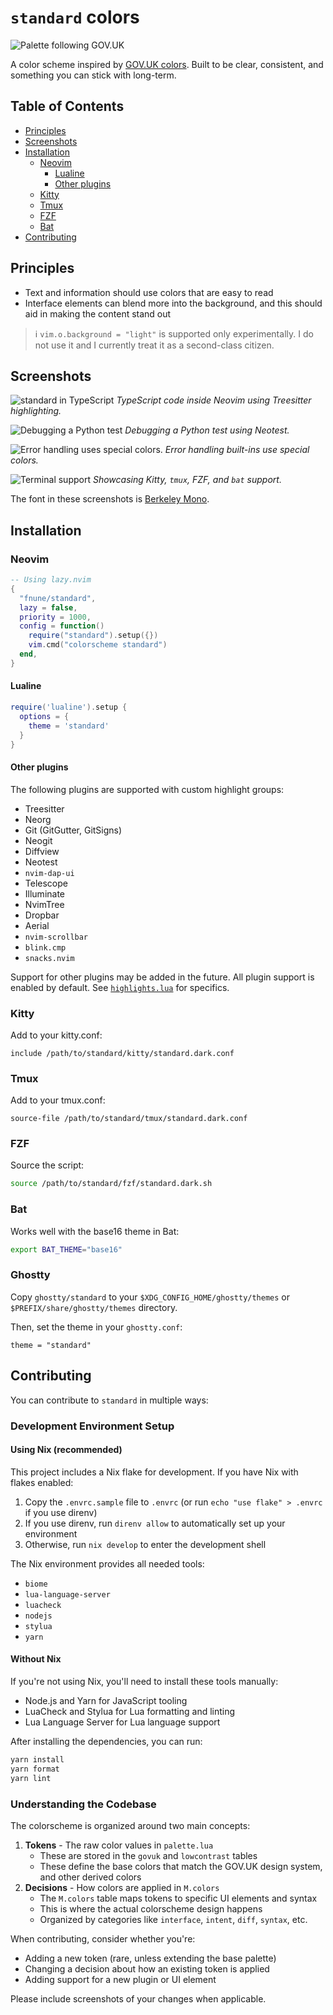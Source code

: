 # `standard` colors

![Palette following GOV.UK](./assets/palette.png)

A color scheme inspired by [GOV.UK colors][govuk]. Built to be
clear, consistent, and something you can stick with long-term.

## Table of Contents

- [Principles](#principles)
- [Screenshots](#screenshots)
- [Installation](#installation)
  - [Neovim](#neovim)
    - [Lualine](#lualine)
    - [Other plugins](#other-plugins)
  - [Kitty](#kitty)
  - [Tmux](#tmux)
  - [FZF](#fzf)
  - [Bat](#bat)
- [Contributing](#contributing)

## Principles

- Text and information should use colors that are easy to read
- Interface elements can blend more into the background, and this should aid in
  making the content stand out

[govuk]: https://design-system.service.gov.uk/styles/colour/

> ℹ️ `vim.o.background = "light"` is supported only experimentally. I do not
> use it and I currently treat it as a second-class citizen.

## Screenshots

![standard in TypeScript](./assets/typescript.png)
_TypeScript code inside Neovim using Treesitter highlighting._

![Debugging a Python test](./assets/dap.png)
_Debugging a Python test using Neotest._

![Error handling uses special colors.](./assets/try-catch.png)
_Error handling built-ins use special colors._

![Terminal support](./assets/terminal.png)
_Showcasing Kitty, `tmux`, FZF, and `bat` support._

The font in these screenshots is [Berkeley Mono](https://usgraphics.com/products/berkeley-mono).

## Installation

### Neovim

```lua
-- Using lazy.nvim
{
  "fnune/standard",
  lazy = false,
  priority = 1000,
  config = function()
    require("standard").setup({})
    vim.cmd("colorscheme standard")
  end,
}
```

#### Lualine

```lua
require('lualine').setup {
  options = {
    theme = 'standard'
  }
}
```

#### Other plugins

The following plugins are supported with custom highlight groups:

- Treesitter
- Neorg
- Git (GitGutter, GitSigns)
- Neogit
- Diffview
- Neotest
- `nvim-dap-ui`
- Telescope
- Illuminate
- NvimTree
- Dropbar
- Aerial
- `nvim-scrollbar`
- `blink.cmp`
- `snacks.nvim`

Support for other plugins may be added in the future. All plugin support is
enabled by default. See [`highlights.lua`](./lua/standard/highlights.lua) for
specifics.

### Kitty

Add to your kitty.conf:

```
include /path/to/standard/kitty/standard.dark.conf
```

### Tmux

Add to your tmux.conf:

```
source-file /path/to/standard/tmux/standard.dark.conf
```

### FZF

Source the script:

```bash
source /path/to/standard/fzf/standard.dark.sh
```

### Bat

Works well with the base16 theme in Bat:

```bash
export BAT_THEME="base16"
```

### Ghostty

Copy `ghostty/standard` to your `$XDG_CONFIG_HOME/ghostty/themes` or `$PREFIX/share/ghostty/themes` directory.

Then, set the theme in your `ghostty.conf`:

```
theme = "standard"
```


## Contributing

You can contribute to `standard` in multiple ways:

### Development Environment Setup

#### Using Nix (recommended)

This project includes a Nix flake for development. If you have Nix with flakes enabled:

1. Copy the `.envrc.sample` file to `.envrc` (or run `echo "use flake" > .envrc` if you use direnv)
2. If you use direnv, run `direnv allow` to automatically set up your environment
3. Otherwise, run `nix develop` to enter the development shell

The Nix environment provides all needed tools:

- `biome`
- `lua-language-server`
- `luacheck`
- `nodejs`
- `stylua`
- `yarn`

#### Without Nix

If you're not using Nix, you'll need to install these tools manually:

- Node.js and Yarn for JavaScript tooling
- LuaCheck and Stylua for Lua formatting and linting
- Lua Language Server for Lua language support

After installing the dependencies, you can run:

```bash
yarn install
yarn format
yarn lint
```

### Understanding the Codebase

The colorscheme is organized around two main concepts:

1. **Tokens** - The raw color values in `palette.lua`
   - These are stored in the `govuk` and `lowcontrast` tables
   - These define the base colors that match the GOV.UK design system, and
     other derived colors
2. **Decisions** - How colors are applied in `M.colors`
   - The `M.colors` table maps tokens to specific UI elements and syntax
   - This is where the actual colorscheme design happens
   - Organized by categories like `interface`, `intent`, `diff`, `syntax`, etc.

When contributing, consider whether you're:

- Adding a new token (rare, unless extending the base palette)
- Changing a decision about how an existing token is applied
- Adding support for a new plugin or UI element

Please include screenshots of your changes when applicable.
